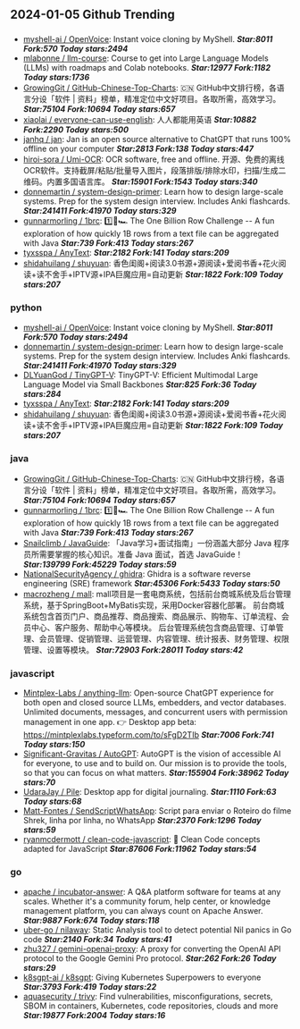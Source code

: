 ## 2024-01-05 Github Trending

### 
* [myshell-ai / OpenVoice](https://github.com/myshell-ai/OpenVoice): Instant voice cloning by MyShell. ***Star:8011 Fork:570 Today stars:2494***
* [mlabonne / llm-course](https://github.com/mlabonne/llm-course): Course to get into Large Language Models (LLMs) with roadmaps and Colab notebooks. ***Star:12977 Fork:1182 Today stars:1736***
* [GrowingGit / GitHub-Chinese-Top-Charts](https://github.com/GrowingGit/GitHub-Chinese-Top-Charts): 🇨🇳 GitHub中文排行榜，各语言分设「软件 | 资料」榜单，精准定位中文好项目。各取所需，高效学习。 ***Star:75104 Fork:10694 Today stars:657***
* [xiaolai / everyone-can-use-english](https://github.com/xiaolai/everyone-can-use-english): 人人都能用英语 ***Star:10882 Fork:2290 Today stars:500***
* [janhq / jan](https://github.com/janhq/jan): Jan is an open source alternative to ChatGPT that runs 100% offline on your computer ***Star:2813 Fork:138 Today stars:447***
* [hiroi-sora / Umi-OCR](https://github.com/hiroi-sora/Umi-OCR): OCR software, free and offline. 开源、免费的离线OCR软件。支持截屏/粘贴/批量导入图片，段落排版/排除水印，扫描/生成二维码。内置多国语言库。 ***Star:15901 Fork:1543 Today stars:340***
* [donnemartin / system-design-primer](https://github.com/donnemartin/system-design-primer): Learn how to design large-scale systems. Prep for the system design interview. Includes Anki flashcards. ***Star:241411 Fork:41970 Today stars:329***
* [gunnarmorling / 1brc](https://github.com/gunnarmorling/1brc): 1️⃣🐝🏎️ The One Billion Row Challenge -- A fun exploration of how quickly 1B rows from a text file can be aggregated with Java ***Star:739 Fork:413 Today stars:267***
* [tyxsspa / AnyText](https://github.com/tyxsspa/AnyText):  ***Star:2182 Fork:141 Today stars:209***
* [shidahuilang / shuyuan](https://github.com/shidahuilang/shuyuan): 香色闺阁+阅读3.0书源+源阅读+爱阅书香+花火阅读+读不舍手+IPTV源+IPA巨魔应用=自动更新 ***Star:1822 Fork:109 Today stars:207***

### python
* [myshell-ai / OpenVoice](https://github.com/myshell-ai/OpenVoice): Instant voice cloning by MyShell. ***Star:8011 Fork:570 Today stars:2494***
* [donnemartin / system-design-primer](https://github.com/donnemartin/system-design-primer): Learn how to design large-scale systems. Prep for the system design interview. Includes Anki flashcards. ***Star:241411 Fork:41970 Today stars:329***
* [DLYuanGod / TinyGPT-V](https://github.com/DLYuanGod/TinyGPT-V): TinyGPT-V: Efficient Multimodal Large Language Model via Small Backbones ***Star:825 Fork:36 Today stars:284***
* [tyxsspa / AnyText](https://github.com/tyxsspa/AnyText):  ***Star:2182 Fork:141 Today stars:209***
* [shidahuilang / shuyuan](https://github.com/shidahuilang/shuyuan): 香色闺阁+阅读3.0书源+源阅读+爱阅书香+花火阅读+读不舍手+IPTV源+IPA巨魔应用=自动更新 ***Star:1822 Fork:109 Today stars:207***

### java
* [GrowingGit / GitHub-Chinese-Top-Charts](https://github.com/GrowingGit/GitHub-Chinese-Top-Charts): 🇨🇳 GitHub中文排行榜，各语言分设「软件 | 资料」榜单，精准定位中文好项目。各取所需，高效学习。 ***Star:75104 Fork:10694 Today stars:657***
* [gunnarmorling / 1brc](https://github.com/gunnarmorling/1brc): 1️⃣🐝🏎️ The One Billion Row Challenge -- A fun exploration of how quickly 1B rows from a text file can be aggregated with Java ***Star:739 Fork:413 Today stars:267***
* [Snailclimb / JavaGuide](https://github.com/Snailclimb/JavaGuide): 「Java学习+面试指南」一份涵盖大部分 Java 程序员所需要掌握的核心知识。准备 Java 面试，首选 JavaGuide！ ***Star:139799 Fork:45229 Today stars:59***
* [NationalSecurityAgency / ghidra](https://github.com/NationalSecurityAgency/ghidra): Ghidra is a software reverse engineering (SRE) framework ***Star:45306 Fork:5433 Today stars:50***
* [macrozheng / mall](https://github.com/macrozheng/mall): mall项目是一套电商系统，包括前台商城系统及后台管理系统，基于SpringBoot+MyBatis实现，采用Docker容器化部署。 前台商城系统包含首页门户、商品推荐、商品搜索、商品展示、购物车、订单流程、会员中心、客户服务、帮助中心等模块。 后台管理系统包含商品管理、订单管理、会员管理、促销管理、运营管理、内容管理、统计报表、财务管理、权限管理、设置等模块。 ***Star:72903 Fork:28011 Today stars:42***

### javascript
* [Mintplex-Labs / anything-llm](https://github.com/Mintplex-Labs/anything-llm): Open-source ChatGPT experience for both open and closed source LLMs, embedders, and vector databases. Unlimited documents, messages, and concurrent users with permission management in one app. 👉 Desktop app beta: https://mintplexlabs.typeform.com/to/sFgD2TIb ***Star:7006 Fork:741 Today stars:150***
* [Significant-Gravitas / AutoGPT](https://github.com/Significant-Gravitas/AutoGPT): AutoGPT is the vision of accessible AI for everyone, to use and to build on. Our mission is to provide the tools, so that you can focus on what matters. ***Star:155904 Fork:38962 Today stars:70***
* [UdaraJay / Pile](https://github.com/UdaraJay/Pile): Desktop app for digital journaling. ***Star:1110 Fork:63 Today stars:68***
* [Matt-Fontes / SendScriptWhatsApp](https://github.com/Matt-Fontes/SendScriptWhatsApp): Script para enviar o Roteiro do filme Shrek, linha por linha, no WhatsApp ***Star:2370 Fork:1296 Today stars:59***
* [ryanmcdermott / clean-code-javascript](https://github.com/ryanmcdermott/clean-code-javascript): 🛁 Clean Code concepts adapted for JavaScript ***Star:87606 Fork:11962 Today stars:54***

### go
* [apache / incubator-answer](https://github.com/apache/incubator-answer): A Q&A platform software for teams at any scales. Whether it's a community forum, help center, or knowledge management platform, you can always count on Apache Answer. ***Star:9887 Fork:674 Today stars:118***
* [uber-go / nilaway](https://github.com/uber-go/nilaway): Static Analysis tool to detect potential Nil panics in Go code ***Star:2140 Fork:34 Today stars:41***
* [zhu327 / gemini-openai-proxy](https://github.com/zhu327/gemini-openai-proxy): A proxy for converting the OpenAI API protocol to the Google Gemini Pro protocol. ***Star:262 Fork:26 Today stars:29***
* [k8sgpt-ai / k8sgpt](https://github.com/k8sgpt-ai/k8sgpt): Giving Kubernetes Superpowers to everyone ***Star:3793 Fork:419 Today stars:22***
* [aquasecurity / trivy](https://github.com/aquasecurity/trivy): Find vulnerabilities, misconfigurations, secrets, SBOM in containers, Kubernetes, code repositories, clouds and more ***Star:19877 Fork:2004 Today stars:16***
